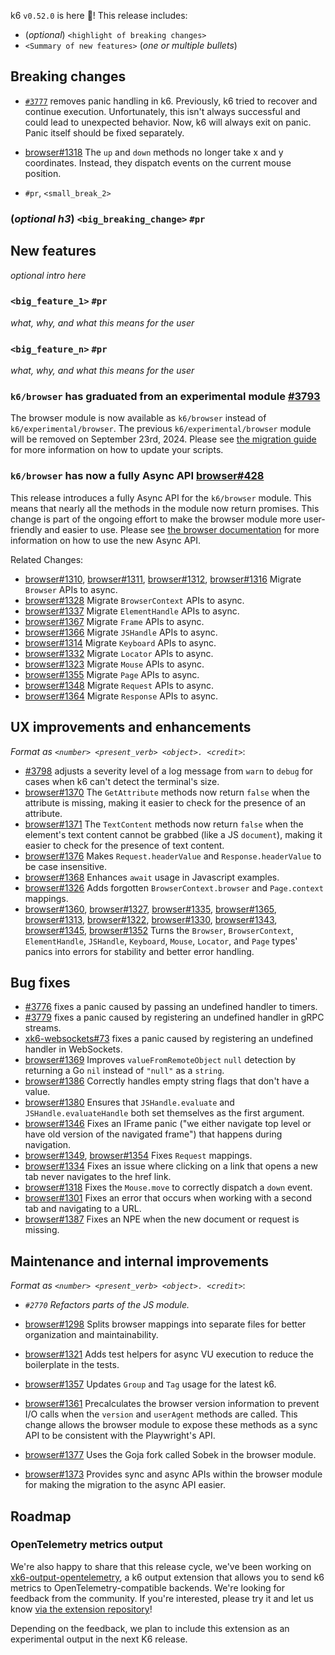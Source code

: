 k6 `v0.52.0` is here 🎉! This release includes:

- (_optional_) `<highlight of breaking changes>`
- `<Summary of new features>` (_one or multiple bullets_)


## Breaking changes

- [`#3777`](https://github.com/grafana/k6/pull/3777) removes panic handling in k6. Previously, k6 tried to recover and continue execution. Unfortunately, this isn't always successful and could lead to unexpected behavior. Now, k6 will always exit on panic. Panic itself should be fixed separately.
- [browser#1318](https://github.com/grafana/xk6-browser/pull/1318) The `up` and `down` methods no longer take x and y coordinates. Instead, they dispatch events on the current mouse position.

- `#pr`, `<small_break_2>`

### (_optional h3_) `<big_breaking_change>` `#pr`

## New features

_optional intro here_

### `<big_feature_1>` `#pr`

_what, why, and what this means for the user_

### `<big_feature_n>` `#pr`

_what, why, and what this means for the user_

### `k6/browser` has graduated from an experimental module [#3793](https://github.com/grafana/k6/pull/3793)

The browser module is now available as `k6/browser` instead of `k6/experimental/browser`. The previous `k6/experimental/browser` module will be removed on September 23rd, 2024. Please see [the migration guide](https://grafana.com/docs/k6/latest/using-k6-browser/migrating-to-k6-v0-52/) for more information on how to update your scripts.

### `k6/browser` has now a fully Async API [browser#428](https://github.com/grafana/xk6-browser/issues/428)

This release introduces a fully Async API for the `k6/browser` module. This means that nearly all the methods in the module now return promises. This change is part of the ongoing effort to make the browser module more user-friendly and easier to use. Please see [the browser documentation](https://grafana.com/docs/k6/latest/javascript-api/k6-browser) for more information on how to use the new Async API.

Related Changes:
- [browser#1310](https://github.com/grafana/xk6-browser/pull/1310), [browser#1311](https://github.com/grafana/xk6-browser/pull/1311), [browser#1312](https://github.com/grafana/xk6-browser/pull/1312), [browser#1316](https://github.com/grafana/xk6-browser/pull/1316) Migrate `Browser` APIs to async.
- [browser#1328](https://github.com/grafana/xk6-browser/pull/1328) Migrate `BrowserContext` APIs to async.
- [browser#1337](https://github.com/grafana/xk6-browser/pull/1337) Migrate `ElementHandle` APIs to async.
- [browser#1367](https://github.com/grafana/xk6-browser/pull/1367) Migrate `Frame` APIs to async.
- [browser#1366](https://github.com/grafana/xk6-browser/pull/1366) Migrate `JSHandle` APIs to async.
- [browser#1314](https://github.com/grafana/xk6-browser/pull/1314) Migrate `Keyboard` APIs to async.
- [browser#1332](https://github.com/grafana/xk6-browser/pull/1332) Migrate `Locator` APIs to async.
- [browser#1323](https://github.com/grafana/xk6-browser/pull/1323) Migrate `Mouse` APIs to async.
- [browser#1355](https://github.com/grafana/xk6-browser/pull/1355) Migrate `Page` APIs to async.
- [browser#1348](https://github.com/grafana/xk6-browser/pull/1348) Migrate `Request` APIs to async.
- [browser#1364](https://github.com/grafana/xk6-browser/pull/1364) Migrate `Response` APIs to async.

## UX improvements and enhancements

_Format as `<number> <present_verb> <object>. <credit>`_:

- [#3798](https://github.com/grafana/k6/pull/3798) adjusts a severity level of a log message from `warn` to `debug` for cases when k6 can't detect the terminal's size.
- [browser#1370](https://github.com/grafana/xk6-browser/issues/1370) The `GetAttribute` methods now return `false` when the attribute is missing, making it easier to check for the presence of an attribute.
- [browser#1371](https://github.com/grafana/xk6-browser/issues/1371) The `TextContent` methods now return `false` when the element's text content cannot be grabbed (like a JS `document`), making it easier to check for the presence of text content.
- [browser#1376](https://github.com/grafana/xk6-browser/pull/1376) Makes `Request.headerValue` and `Response.headerValue` to be case insensitive.
- [browser#1368](https://github.com/grafana/xk6-browser/pull/1368) Enhances `await` usage in Javascript examples.
- [browser#1326](https://github.com/grafana/xk6-browser/pull/1326) Adds forgotten `BrowserContext.browser` and `Page.context` mappings.
- [browser#1360](https://github.com/grafana/xk6-browser/pull/1360), [browser#1327](https://github.com/grafana/xk6-browser/pull/1327), [browser#1335](https://github.com/grafana/xk6-browser/pull/1335), [browser#1365](https://github.com/grafana/xk6-browser/pull/1365), [browser#1313](https://github.com/grafana/xk6-browser/pull/1313), [browser#1322](https://github.com/grafana/xk6-browser/pull/1322), [browser#1330](https://github.com/grafana/xk6-browser/pull/1330), [browser#1343](https://github.com/grafana/xk6-browser/pull/1343), [browser#1345](https://github.com/grafana/xk6-browser/pull/1345), [browser#1352](https://github.com/grafana/xk6-browser/pull/1352) Turns the `Browser`, `BrowserContext`, `ElementHandle`, `JSHandle`, `Keyboard`, `Mouse`, `Locator`, and `Page` types' panics into errors for stability and better error handling.

## Bug fixes

- [#3776](https://github.com/grafana/k6/pull/3776) fixes a panic caused by passing an undefined handler to timers.
- [#3779](https://github.com/grafana/k6/pull/3779) fixes a panic caused by registering an undefined handler in gRPC streams.
- [xk6-websockets#73](https://github.com/grafana/xk6-websockets/pull/73) fixes a panic caused by registering an undefined handler in WebSockets.
- [browser#1369](https://github.com/grafana/xk6-browser/pull/1369) Improves `valueFromRemoteObject` `null` detection by returning a Go `nil` instead of `"null"` as a `string`.
- [browser#1386](https://github.com/grafana/xk6-browser/pull/1386) Correctly handles empty string flags that don't have a value.
- [browser#1380](https://github.com/grafana/xk6-browser/pull/1380) Ensures that `JSHandle.evaluate` and `JSHandle.evaluateHandle` both set themselves as the first argument.
- [browser#1346](https://github.com/grafana/xk6-browser/pull/1346) Fixes an IFrame panic ("we either navigate top level or have old version of the navigated frame") that happens during navigation.
- [browser#1349](https://github.com/grafana/xk6-browser/pull/1349), [browser#1354](https://github.com/grafana/xk6-browser/pull/1354) Fixes `Request` mappings.
- [browser#1334](https://github.com/grafana/xk6-browser/pull/1334) Fixes an issue where clicking on a link that opens a new tab never navigates to the href link.
- [browser#1318](https://github.com/grafana/xk6-browser/pull/1318) Fixes the `Mouse.move` to correctly dispatch a `down` event.
- [browser#1301](https://github.com/grafana/xk6-browser/pull/1301) Fixes an error that occurs when working with a second tab and navigating to a URL.
- [browser#1387](https://github.com/grafana/xk6-browser/pull/1387) Fixes an NPE when the new document or request is missing.

## Maintenance and internal improvements

_Format as `<number> <present_verb> <object>. <credit>`_:
- _`#2770` Refactors parts of the JS module._

- [browser#1298](https://github.com/grafana/xk6-browser/pull/1298) Splits browser mappings into separate files for better organization and maintainability.
- [browser#1321](https://github.com/grafana/xk6-browser/pull/1321) Adds test helpers for async VU execution to reduce the boilerplate in the tests.
- [browser#1357](https://github.com/grafana/xk6-browser/pull/1357) Updates `Group` and `Tag` usage for the latest k6.
- [browser#1361](https://github.com/grafana/xk6-browser/pull/1361) Precalculates the browser version information to prevent I/O calls when the `version` and `userAgent` methods are called. This change allows the browser module to expose these methods as a sync API to be consistent with the Playwright's API.
- [browser#1377](https://github.com/grafana/xk6-browser/pull/1377) Uses the Goja fork called Sobek in the browser module.
- [browser#1373](https://github.com/grafana/xk6-browser/pull/1373) Provides sync and async APIs within the browser module for making the migration to the async API easier.

## Roadmap

### OpenTelemetry metrics output

We're also happy to share that this release cycle, we've been working on [xk6-output-opentelemetry](https://grafana.com/docs/k6/latest/results-output/real-time/opentelemetry/), a k6 output extension that allows you to send k6 metrics to OpenTelemetry-compatible backends. We're looking for feedback from the community. If you're interested, please try it and let us know [via the extension repository](https://github.com/grafana/xk6-output-opentelemetry/issues)!

Depending on the feedback, we plan to include this extension as an experimental output in the next K6 release.
